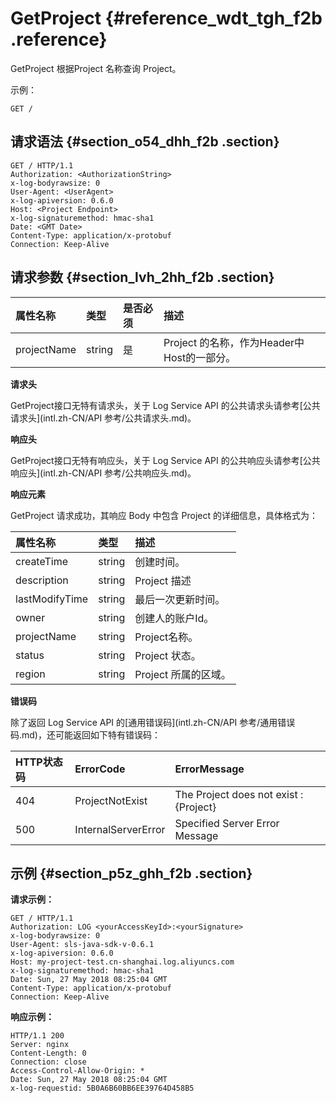 # GetProject {#reference_wdt_tgh_f2b .reference}

GetProject 根据Project 名称查询 Project。

示例：

``` {#codeblock_qwx_np1_875}
GET /
```

## 请求语法 {#section_o54_dhh_f2b .section}

``` {#codeblock_fy2_7gs_lny}
GET / HTTP/1.1
Authorization: <AuthorizationString>
x-log-bodyrawsize: 0
User-Agent: <UserAgent>
x-log-apiversion: 0.6.0
Host: <Project Endpoint>
x-log-signaturemethod: hmac-sha1
Date: <GMT Date>
Content-Type: application/x-protobuf
Connection: Keep-Alive
```

## 请求参数 {#section_lvh_2hh_f2b .section}

|属性名称|类型|是否必须|描述|
|:---|:-|:---|:-|
|projectName|string|是|Project 的名称，作为Header中Host的一部分。|

 **请求头** 

GetProject接口无特有请求头，关于 Log Service API 的公共请求头请参考[公共请求头](intl.zh-CN/API 参考/公共请求头.md)。

 **响应头** 

GetProject接口无特有响应头，关于 Log Service API 的公共响应头请参考[公共响应头](intl.zh-CN/API 参考/公共响应头.md)。

 **响应元素** 

GetProject 请求成功，其响应 Body 中包含 Project 的详细信息，具体格式为：

|属性名称|类型|描述|
|:---|:-|:-|
|createTime|string|创建时间。|
|description|string|Project 描述|
|lastModifyTime|string|最后一次更新时间。|
|owner|string|创建人的账户Id。|
|projectName|string|Project名称。|
|status|string|Project 状态。|
|region|string|Project 所属的区域。|

 **错误码** 

除了返回 Log Service API 的[通用错误码](intl.zh-CN/API 参考/通用错误码.md)，还可能返回如下特有错误码：

|HTTP状态码|ErrorCode|ErrorMessage|
|:------|:--------|:-----------|
|404|ProjectNotExist|The Project does not exist : \{Project\}|
|500|InternalServerError|Specified Server Error Message|

## 示例 {#section_p5z_ghh_f2b .section}

**请求示例：** 

``` {#codeblock_xtv_ge1_tl6}
GET / HTTP/1.1
Authorization: LOG <yourAccessKeyId>:<yourSignature>
x-log-bodyrawsize: 0
User-Agent: sls-java-sdk-v-0.6.1
x-log-apiversion: 0.6.0
Host: my-project-test.cn-shanghai.log.aliyuncs.com
x-log-signaturemethod: hmac-sha1
Date: Sun, 27 May 2018 08:25:04 GMT
Content-Type: application/x-protobuf
Connection: Keep-Alive
```

**响应示例：** 

``` {#codeblock_096_ssq_6e4}
HTTP/1.1 200
Server: nginx
Content-Length: 0
Connection: close
Access-Control-Allow-Origin: *
Date: Sun, 27 May 2018 08:25:04 GMT
x-log-requestid: 5B0A6B60BB6EE39764D458B5
```

